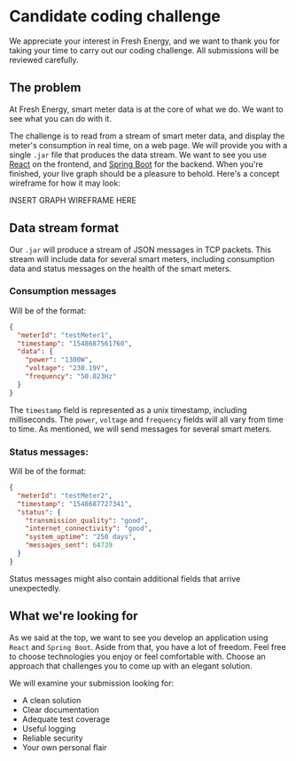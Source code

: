 # Candidate coding challenge

We appreciate your interest in Fresh Energy, and we want to thank you for taking your time to carry out our coding challenge. All submissions will be reviewed carefully.

## The problem

At Fresh Energy, smart meter data is at the core of what we do. We want to see what you can do with it.

The challenge is to read from a stream of smart meter data, and display the meter's consumption in real time, on a web page. We will provide you with a single `.jar` file that produces the data stream. We want to see you use [React](https://reactjs.org/) on the frontend, and [Spring Boot](https://spring.io/projects/spring-boot) for the backend. When you're finished, your live graph should be a pleasure to behold. Here's a concept wireframe for how it may look:


INSERT GRAPH WIREFRAME HERE


## Data stream format

Our `.jar` will produce a stream of JSON messages in TCP packets. This stream will include data for several smart meters, including consumption data and status messages on the health of the smart meters.

### Consumption messages

Will be of the format:

```json
{
  "meterId": "testMeter1",
  "timestamp": "1548687561760",
  "data": {
    "power": "1300W",
    "voltage": "230.19V",
    "frequency": "50.023Hz"
  }
}
```

The `timestamp` field is represented as a unix timestamp, including milliseconds. The `power`, `voltage` and `frequency` fields will all vary from time to time. As mentioned, we will send messages for several smart meters.


### Status messages:

Will be of the format:
 
```json
{
  "meterId": "testMeter2",
  "timestamp": "1548687727341",
  "status": {
    "transmission_quality": "good",
    "internet_connectivity": "good",
    "system_uptime": "250 days",
    "messages_sent": 64739
  }
}
```

Status messages might also contain additional fields that arrive unexpectedly.

## What we're looking for

As we said at the top, we want to see you develop an application using `React` and `Spring Boot`. Aside from that, you have a lot of freedom. Feel free to choose technologies you enjoy or feel comfortable with. Choose an approach that challenges you to come up with an elegant solution.

We will examine your submission looking for:
 * A clean solution
 * Clear documentation
 * Adequate test coverage
 * Useful logging
 * Reliable security
 * Your own personal flair
